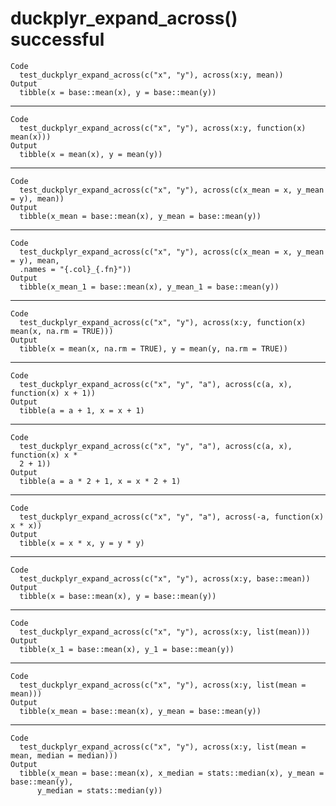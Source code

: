 # duckplyr_expand_across() successful

    Code
      test_duckplyr_expand_across(c("x", "y"), across(x:y, mean))
    Output
      tibble(x = base::mean(x), y = base::mean(y))

---

    Code
      test_duckplyr_expand_across(c("x", "y"), across(x:y, function(x) mean(x)))
    Output
      tibble(x = mean(x), y = mean(y))

---

    Code
      test_duckplyr_expand_across(c("x", "y"), across(c(x_mean = x, y_mean = y), mean))
    Output
      tibble(x_mean = base::mean(x), y_mean = base::mean(y))

---

    Code
      test_duckplyr_expand_across(c("x", "y"), across(c(x_mean = x, y_mean = y), mean,
      .names = "{.col}_{.fn}"))
    Output
      tibble(x_mean_1 = base::mean(x), y_mean_1 = base::mean(y))

---

    Code
      test_duckplyr_expand_across(c("x", "y"), across(x:y, function(x) mean(x, na.rm = TRUE)))
    Output
      tibble(x = mean(x, na.rm = TRUE), y = mean(y, na.rm = TRUE))

---

    Code
      test_duckplyr_expand_across(c("x", "y", "a"), across(c(a, x), function(x) x + 1))
    Output
      tibble(a = a + 1, x = x + 1)

---

    Code
      test_duckplyr_expand_across(c("x", "y", "a"), across(c(a, x), function(x) x *
      2 + 1))
    Output
      tibble(a = a * 2 + 1, x = x * 2 + 1)

---

    Code
      test_duckplyr_expand_across(c("x", "y", "a"), across(-a, function(x) x * x))
    Output
      tibble(x = x * x, y = y * y)

---

    Code
      test_duckplyr_expand_across(c("x", "y"), across(x:y, base::mean))
    Output
      tibble(x = base::mean(x), y = base::mean(y))

---

    Code
      test_duckplyr_expand_across(c("x", "y"), across(x:y, list(mean)))
    Output
      tibble(x_1 = base::mean(x), y_1 = base::mean(y))

---

    Code
      test_duckplyr_expand_across(c("x", "y"), across(x:y, list(mean = mean)))
    Output
      tibble(x_mean = base::mean(x), y_mean = base::mean(y))

---

    Code
      test_duckplyr_expand_across(c("x", "y"), across(x:y, list(mean = mean, median = median)))
    Output
      tibble(x_mean = base::mean(x), x_median = stats::median(x), y_mean = base::mean(y), 
          y_median = stats::median(y))

